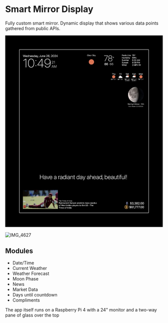 # Smart Mirror Display

Fully custom smart mirror. Dynamic display that shows various data points
gathered from public APIs.

![Screenshot](docs/screenshot.jpeg 'Smart Mirror Display')

![IMG_4627](https://github.com/DrewJohnsonGT/mirror/assets/19674743/433b2878-8fc0-4b64-ab35-d362f80d8ccb)

## Modules

- Date/Time
- Current Weather
- Weather Forecast
- Moon Phase
- News
- Market Data
- Days until countdown
- Compliments

The app itself runs on a Raspberry Pi 4 with a 24" monitor and a two-way pane of
glass over the top
